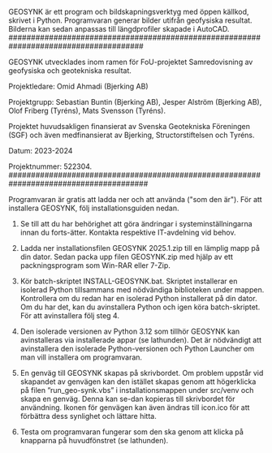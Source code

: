 GEOSYNK är ett program och bildskapningsverktyg med öppen källkod, skrivet i Python. 
Programvaran generar bilder utifrån geofysiska resultat. Bilderna kan sedan anpassas till 
längdprofiler skapade i AutoCAD. 
######################################################################################

GEOSYNK utvecklades inom ramen för FoU-projektet Samredovisning av geofysiska och geotekniska resultat.

Projektledare: Omid Ahmadi (Bjerking AB)

Projektgrupp: Sebastian Buntin (Bjerking AB), Jesper Alström (Bjerking AB), Olof Friberg (Tyréns), Mats Svensson (Tyréns).

Projektet huvudsakligen finansierat av Svenska Geotekniska Föreningen (SGF) och även medfinansierat av Bjerking, Structorstiftelsen och Tyréns.

Datum: 2023-2024

Projektnummer: 522304.
#######################################################################################

Programvaran är gratis att ladda ner och att använda ("som den är"). För att 
installera GEOSYNK, följ installationsguiden nedan.  
 
1. Se till att du har behörighet att göra ändringar i systeminställningarna innan du forts-ätter.
Kontakta respektive IT-avdelning vid behov.

2. Ladda ner installationsfilen GEOSYNK 2025.1.zip till en lämplig mapp på din dator. 
Sedan packa upp filen GEOSYNK.zip med hjälp av ett packningsprogram som Win-RAR
eller 7-Zip.

3. Kör batch-skriptet INSTALL-GEOSYNK.bat. Skriptet installerar en isolerad Python 
tillsammans med nödvändiga biblioteken under mappen. Kontrollera om du redan har 
en isolerad Python installerat på din dator. Om du har det, kan du avinstallera Python 
och igen köra batch-skriptet. För att avinstallera följ steg 4.

4. Den isolerade versionen av Python 3.12 som tillhör GEOSYNK kan avinstalleras via 
installerade appar (se lathunden). Det är nödvändigt att avinstallera den isolerade Python-versionen
och Python Launcher om man vill installera om programvaran.

5. En genväg till GEOSYNK skapas på skrivbordet. Om problem uppstår vid skapandet 
av genvägen kan den istället skapas genom att högerklicka på filen ”run_geo-synk.vbs”
i installationsmappen under src/venv och skapa en genväg. Denna kan se-dan
kopieras till skrivbordet för användning. Ikonen för genvägen kan även ändras till 
icon.ico för att förbättra dess synlighet och lättare hitta. 

6. Testa om programvaran fungerar som den ska genom att klicka på knapparna på huvudfönstret (se lathunden).



